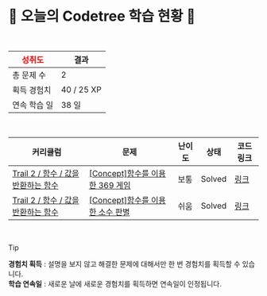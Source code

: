 # 🌲 오늘의 Codetree 학습 현황 🌲

<br />

| <span style="color:red;display:block;text-align:center;"> **성취도**</span> | 결과 |
|---|---|
| 총 문제 수 | 2 |
| 획득 경험치 | 40 / 25 XP |
| 연속 학습 일 | 38 일 |

<br />

|커리큘럼|문제|난이도|상태|코드 링크|
|---|---|---|---|---|
|[Trail 2 / 함수 / 값을 반환하는 함수](https://www.codetree.ai/trail-info/novice-mid/)|[[Concept]함수를 이용한 369 게임](https://www.codetree.ai/trails/complete/curated-cards/intro-369-games-using-functions/)|보통|Solved|[링크](https://github.com/gamamoe/Codetree-TILs/blob/main/250212/%ED%95%A8%EC%88%98%EB%A5%BC%20%EC%9D%B4%EC%9A%A9%ED%95%9C%20369%20%EA%B2%8C%EC%9E%84/369-games-using-functions.py)|
|[Trail 2 / 함수 / 값을 반환하는 함수](https://www.codetree.ai/trail-info/novice-mid/)|[[Concept]함수를 이용한 소수 판별](https://www.codetree.ai/trails/complete/curated-cards/intro-decimal-decisions-using-functions/)|쉬움|Solved|[링크](https://github.com/gamamoe/Codetree-TILs/blob/main/250212/%ED%95%A8%EC%88%98%EB%A5%BC%20%EC%9D%B4%EC%9A%A9%ED%95%9C%20%EC%86%8C%EC%88%98%20%ED%8C%90%EB%B3%84/decimal-decisions-using-functions.py)|


<br />

> [!TIP]
> **경험치 획득** : 설명을 보지 않고 해결한 문제에 대해서만 한 번 경험치를 획득할 수 있습니다.  
> **학습 연속일** : 새로운 날에 새로운 경험치를 획득하면 연속일이 인정됩니다.

